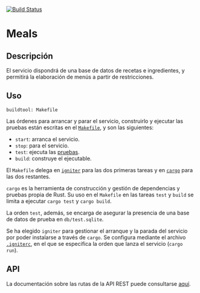 [![Build Status](https://travis-ci.com/danipozo/meals.svg?branch=master)](https://travis-ci.com/danipozo/meals)

# Meals

## Descripción

El servicio dispondrá de una base de datos de recetas e ingredientes, y
permitirá la elaboración de menús a partir de restricciones.

## Uso

`buildtool: Makefile `

Las órdenes para arrancar y parar el servicio, construirlo y ejecutar las
pruebas están escritas en el [`Makefile`](../Makefile), y son las siguientes:

- `start`: arranca el servicio.
- `stop`: para el servicio.
- `test`: ejecuta las [pruebas](doc/Pruebas.md).
- `build`: construye el ejecutable.

El `Makefile` delega en [`igniter`](https://github.com/pmarino90/igniter) para
las dos primeras tareas y en [`cargo`](https://doc.rust-lang.org/cargo/) para
las dos restantes.

`cargo` es la herramienta de construcción y gestión de dependencias y pruebas
propia de Rust.  Su uso en el `Makefile` en las tareas `test` y `build` se
limita a ejecutar `cargo test` y `cargo build`.

La orden `test`, además, se encarga de asegurar la presencia de una base de
datos de prueba en `db/test.sqlite`.

Se ha elegido `igniter` para gestionar el arranque y la parada del servicio por
poder instalarse a través de `cargo`. Se configura mediante el archivo
[`.igniterc`](.igniterc), en el que se especifica la orden que lanza el servicio
(`cargo run`).

## API

La documentación sobre las rutas de la API REST puede consultarse [aquí](doc/API.md).
